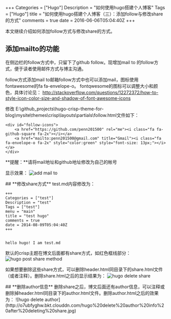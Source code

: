 +++
Categories = ["Hugo"]
Description = "如何使用hugo搭建个人博客"
Tags = ["Hugo"]
title = "如何使用hugo搭建个人博客（三）：添加follow与修改share的方式"
comments = true
date = 2016-06-06T05:04:40Z
+++

本文继续介绍如何添加follow方式与修改share的方式。

## **添加mailto的功能**
在侧边栏的follow方式中，只留下了github follow。现增加mail to 的follow方式，便于读者使用邮件方式与博主沟通。

follow方式添加mail to邮箱follow方式中也可以添加mail，图标使用fontawesome的fa fa-envelope-o。
fontqwesome的图标可以调整大小和颜色，具体讨论见：
http://stackoverflow.com/questions/12272372/how-to-style-icon-color-size-and-shadow-of-font-awesome-icons

修改  E:\github_projects\hugo-crisp-theme-for-blog\mysite\themes\crisp\layouts\partials\follow.html文件如下：

```
<div id="follow-icons">
	<a href="https://github.com/penn201500" rel="me"><i class="fa fa-github-square fa-2x"></i></a>
    <a href="mailto:penn201500@gmail.com" title="Gmail"><i class="fa fa-envelope-o fa-2x" style="color:green" style="font-size: 13px;"></i>    </a>
</div>  
```
**提醒：**请将mail地址和github地址修改为自己的帐号

显示效果：
![add mail to](http://o7ubfyghw.bkt.clouddn.com/hugo%20update%20sidebar%20add%20mailto%20follow%20method.jpg)
<p/>
<p/>
## **修改share方式**
test.md内容修改为：

```
+++
Categories = ["test"]
Description = "test"
Tags = ["test"]
menu = "main"
title = "test hugo"
comments = true
date = 2014-08-09T05:04:40Z
+++


hello hugo! I am test.md
```

默认的crisp主题在博文后面都有share方式，如红色框线部分：
![hugo post share method](http://o7ubfyghw.bkt.clouddn.com/hugo%20post%20share%20method.jpg)

如果想要删除这些share方式，可以删除header.html同目录下的share.html文件（或者注释）。删除share.html之后的显示结果为：
![hugo delete share](http://o7ubfyghw.bkt.clouddn.com/hugo%20delete%20share.jpg)<p/>
<p/>
## **删除author信息**
删除share之后，博文后面还有author信息，可以注释或删除掉header.html同目录下的author.html文件。删除author.html之后的效果为：
![hugo delete author](http://o7ubfyghw.bkt.clouddn.com/hugo%20delete%20author%20info%20after%20deleting%20share.jpg)
